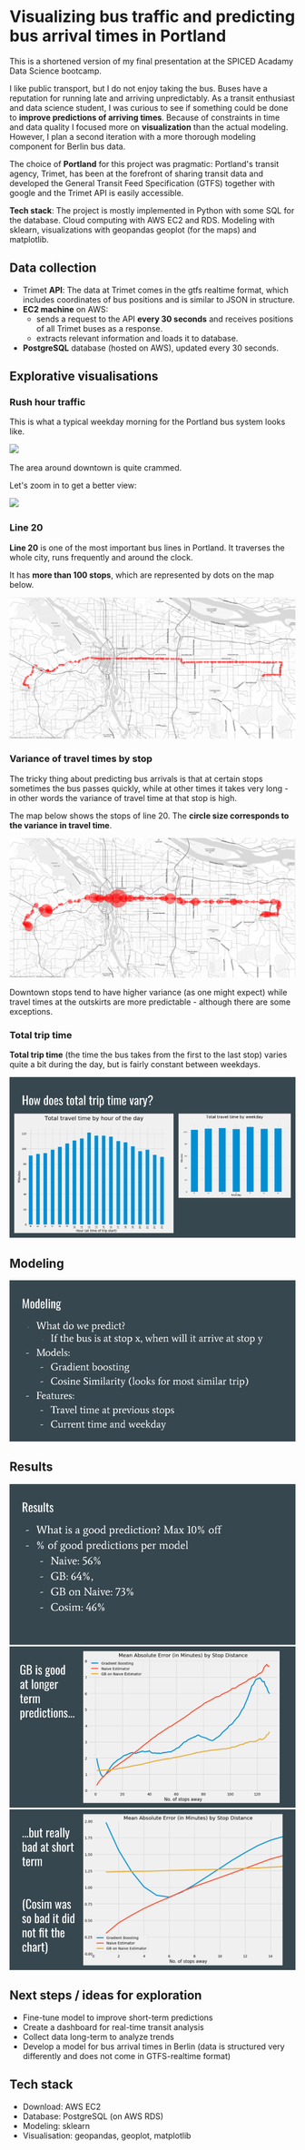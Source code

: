 # Visualizing bus traffic and predicting bus arrival times in Portland

This is a shortened version of my final presentation at the SPICED Acadamy Data Science bootcamp. 

I like public transport, but I do not enjoy taking the bus. Buses have a reputation for running late and arriving unpredictably. As a transit enthusiast and data science student, I was curious to see if something could be done to **improve predictions of arriving times**. Because of constraints in time and data quality I focused more on **visualization** than the actual modeling. However, I plan a second iteration with a more thorough modeling component for Berlin bus data.

The choice of **Portland** for this project was pragmatic: Portland's transit agency, Trimet, has been at the forefront of sharing transit data and developed the General Transit Feed Specification (GTFS) together with google and the Trimet API is easily accessible.

**Tech stack**: The project is mostly implemented in Python with some SQL for the database. Cloud computing with AWS EC2 and RDS. Modeling with sklearn, visualizations with geopandas geoplot (for the maps) and matplotlib.

## Data collection

- Trimet **API**: The data at Trimet comes in the gtfs realtime format, which includes coordinates of bus positions and is similar to JSON in structure.
- **EC2 machine** on AWS: 
  - sends a request to the API **every 30 seconds** and receives positions of all Trimet buses as a response.
  - extracts relevant information and loads it to database.
- **PostgreSQL** database (hosted on AWS), updated every 30 seconds.

## Explorative visualisations

### Rush hour traffic

This is what a typical weekday morning for the Portland bus system looks like.

<img src="pictures/1a_rush_hour.gif"  />

The area around downtown is quite crammed. 

Let's zoom in to get a better view:

![](pictures/1b_rush_hour_downtown.gif)

### Line 20

**Line 20** is one of the most important bus lines in Portland. It traverses the whole city, runs frequently and around the clock. 

It has **more than 100 stops**, which are represented by dots on the map below.

![](pictures/2a_line_20_stops.png)

### Variance of travel times by stop

The tricky thing about predicting bus arrivals is that at certain stops sometimes the bus passes quickly, while at other times it takes very long - in other words the variance of travel time at that stop is high.

The map below shows the stops of line 20. The **circle size corresponds to the variance in travel time**.

![](pictures/2b_line_20_stop_var.png)

Downtown stops tend to have higher variance (as one might expect) while travel times at the outskirts are more predictable - although there are some exceptions.

### Total trip time

**Total trip time** (the time the bus takes from the first to the last stop) varies quite a bit during the day, but is fairly constant between weekdays.

![](pictures/3_travel_time.png)

## Modeling

<img src="pictures/4_modeling.png"  />

## Results

<img src="pictures/5a_results.png"  />

<img src="pictures/5b_results.png"  />

<img src="pictures/5c_results.png"  />

## Next steps / ideas for exploration

- Fine-tune model to improve short-term predictions
- Create a dashboard for real-time transit analysis
- Collect data long-term to analyze trends
- Develop a model for bus arrival times in Berlin (data is structured very differently and does not come in GTFS-realtime format)

## Tech stack

- Download: AWS EC2
- Database: PostgreSQL (on AWS RDS)
- Modeling: sklearn
- Visualisation: geopandas, geoplot, matplotlib





